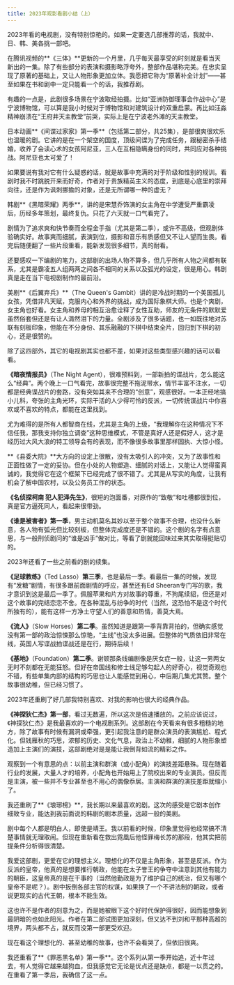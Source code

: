 ```yaml
---
title: 2023年观影看剧小结（上）
---
```


2023年看的电视剧，没有特别惊艳的。如果一定要选几部推荐的话，我就中、日、韩、美各挑一部吧。

在腾讯视频的**《三体》**更新的一个月里，几乎每天最享受的时刻就是看当天新出的一集。除了有些部分的表演和摄影略浮夸外，整部作品堪称完美。在忠实呈现了原著的基础上，又让人物形象更加立体。我愿把它称为“原著补全计划”——甚至如果在书和剧中一定只能看一个的话，我推荐剧。

有趣的一点是，此剧很多场景在宁波取经拍摄。比如“亚洲防御理事会作战中心”是宁波博物馆，可以算是我小时候对于博物馆和对建筑设计的双重启蒙。再比如汪淼精神崩溃在“王府井天主教堂”前哭，实际上是在宁波老外滩的天主教堂。

日本动画**《间谍过家家》第一季**（包括第二部分，共25集），是部很爽很欢乐也温暖的剧。它讲的是在一个架空的国度，顶级间谍为了完成任务，跟秘密杀手结婚，收养了会读心术的女孩阿尼亚，三人在互相隐瞒身份的同时，共同应对各种挑战。阿尼亚也太可爱了！

如果要说有我对它有什么疑惑的话，就是故事中充满的对于阶级和性别的规训。看剧时我不时跳脱开来而好奇，作者对于贵族精英主义的态度，到底是心底里的崇拜向往，还是作为讽刺挪揄的对象，还是无所谓哪一种的虚无？

韩剧**《黑暗荣耀》两季**，讲的是宋慧乔饰演的女主角在中学遭受严重霸凌后，历经多年策划，最终复仇。只花了六天就一口气看完了。

剧情为了追求爽和快节奏而全程金手指（尤其是第二季），或许不高级，但观剧体验确实好。故事爽而细腻，表演到位，摄影和音乐有质感但又不让人望而生畏。看完后随便翻了一些片段重看，能新发现很多细节，真的耐看。

还要感叹一下编剧的笔力，这部剧的出场人物不算多，但几乎所有人物之间都有联系，尤其是霸凌五人组两两之间各不相同的关系以及弧光的设定，很是用心。韩剧真是走在当下电视剧制作的最前沿。

美剧**《后翼弃兵》**（The Queen's Gambit）讲的是冷战时期的一个美国孤儿女孩，凭借非凡天赋，克服内心和外界的挑战，成为国际象棋大师。也是个爽剧，女主角也好看。女主角和养母的相互治愈诠释了女性互助，师友的无条件的默默爱虽然俗套但还是有让人潸然泪下的力量。全剧涉及了很多话题，也一如既往地对苏联有刻板印象，但能在不分身份、其乐融融的下棋中结束全片，回归到下棋的初心，还是很赞的。

除了这四部外，其它的电视剧其实也都不差，如果对这些类型感兴趣的话可以看看。

**《暗夜情报员》**（The Night Agent），很难预料到，一部新拍的谍战片，怎么能这么“经典”。两个晚上一口气看完，故事很完整不拖泥带水，情节丰富不注水，一切都是经典谍战片的套路，没有突如其来不合理的“创意”，观感很好。一本正经地搞小儿科，夸张的主角光环，实际干活的人少得可怜的反派，一切传统谍战片中你喜欢或不喜欢的特点，都能在这里找到。

尤为难得的是所有人都智商在线，尤其是主角的上级，“我理解你在这种情况下不信任我，那我支持你独立调查”这种思维模式，不管是真好人还是假好人，这才是经历过大风大浪的特工领导会有的表现，而不像很多故事里那样固执、大惊小怪。

**《县委大院》**大方向的设定上很散，没有太吸引人的冲突，又为了故事性和正面性做了一定的妥协。但在小处的人物塑造、细腻的对话上，又能让人觉得蛮真诚的，我觉得它在这个框架下已经完成了很不错了。尤其是从写实的角度，让我有机会了解中国农村，以及公务员工作的状态。

**《名侦探柯南 犯人犯泽先生》**，很短的泡面番，对原作的“致敬”和吐槽都很到位，真是官方逼死同人，看起来很带劲。

**《谁是被害者》第一季**，男主动机莫名其妙以至于整个故事不合理，也没什么新意，各人物有弧光但比较刻板，但整体完成度还是不错的。这个剧的名字有点意思，与一般刑侦剧问的“谁是凶手”做对比，等看了剧就能回味过来其实取得挺贴切的。



2023年还看了一些之前看的剧的续集。

**《足球教练》**（Ted Lasso）**第三季**，也是最后一季。看最后一集的时候，发现有“发糖”剧情，有很多跟前面剧情的呼应，甚至还有Ed Sheeran专门写的歌，我才意识到这是最后一季了。佩服苹果和片方对故事的尊重，不狗尾续貂，但还是对这个故事的完结恋恋不舍。在各种混乱与纷争的时代（当然，这恐怕不是这个时代所独有的），能有这样一方净土守望人们的善意和热情，善莫大焉。

**《流人》**（Slow Horses）**第二季**。虽然知道是跟第一季背靠背拍的，但确实感觉没有第一部的政治惊悚那么惊艳，“主线”也没太多进展。但整体的气质依旧非常在线，英国人写谍战拍谍战还是在行，期待后续！

**《基地》**（Foundation）**第二季**。谢顿那条线编剧像是厌女症一般，让这一男两女无时不刻都在无能狂怒。但好在帝国线和修士线足够勾起人的好奇心，视觉奇观也不错，有些单集内部的结构的巧思也让人能感觉到用心，中后期几集尤其赞。整个故事很幼稚，但已经习惯了。

2023年还重刷了好几部我特别喜欢、对我的影响也很大的经典作品。

**《神探狄仁杰》第一部**，看过无数遍，所以这次是倍速播放的。之前应该说过，《神探狄仁杰》是我最喜欢的一个电视剧系列。这部剧在今天看来有很多粗糙的地方，除了故事有时候有漏洞或牵强，更引起我注意的是群众演员的表演尴尬、程式化。但钱雁秋的巧思，浓郁的历史、文化气息，政治上不幼稚，细腻的人物形象塑造加上主演们的演技，这部剧绝对是是能让我倒背如流的精彩之作。

观察到一个有意思的点：以前主演和群演（或小配角）的演技差距悬殊。现在随着行业的发展，大量人才的培养，小配角也开始用上了院校出来的专业演员。但反而是主演，被一些并不专业甚至也不用心的偶像忝居。主演和群演的演技差距就缩小了。

我还重刷了**《琅琊榜》**，我长期以来最喜欢的剧。这次的感受是它剧本创作细致专业，能达到我前面说的韩剧的剧本质量，远超一般的美剧。

剧中每个人都是明白人，即使是靖王。我以前看的时候，印象里觉得他经常搞不清楚事情就无理取闹。但现在重新看在救出霓凰后他怪罪梅长苏的那段，他其实把前提条件分析得很清楚。

我爱这部剧，更爱在它的理想主义。理想化的不仅是主角形象，甚至是反派。作为反派的皇帝，他真的是想要推行朝政，他能在太子誉王的争夺中注意到其他有能力的朝臣，这皇帝真的是在干事的（当然他勤政是为了维护自己的统治，但又有哪个皇帝不是呢？）。剧中扳倒各部主官的权谋，如果换了一个不讲法制的朝政，或者说更现实的古代王朝，根本不能生效。

这也许不是作者的刻意为之，而是她被眼下这个好时代保护得很好，因而能想象到最阴暗的也如此阳光。作者在第二部试图更加深刻，但又达不到刘和平那种高超的境界，两头都不占，就反而没第一部更受欢迎。

现在看这个理想化的、甚至幼稚的故事，也许不会看哭了，但依旧很爽。

我还重看了**《罪恶黑名单》第一季**。这个系列从第一季开始追，近十年过去，有人觉得它越来越狗血，但我感觉它无论是优点还是缺点，都是一以贯之的。在重看了第一季后，我确信了这一点。
